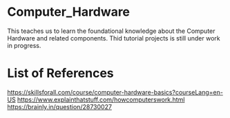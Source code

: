 # Computer_Hardware
This teaches us to learn the foundational knowledge about the Computer Hardware and related components. Thid tutorial projects is still under work in progress.
# List of References
https://skillsforall.com/course/computer-hardware-basics?courseLang=en-US
https://www.explainthatstuff.com/howcomputerswork.html
https://brainly.in/question/28730027

